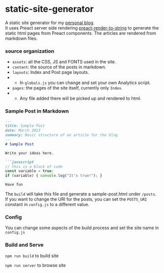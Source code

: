 # static-site-generator
A static site generator for my [personal blog](https://readyforreview.ar).  
It uses Preact server side rendering 
[preact-render-to-string](https://github.com/preactjs/preact-render-to-string)
to generate the static html pages from Preact components.  The articles are rendered from markdown files.

### source organization
- `assets`: all the CSS, JS and FONTS used in the site. 
- `content`: the source of the posts in markdown.  
- `layouts`: Index and Post page layouts.  
- - In `globals.js` you can change and set your own Analytics script. 
- `pages`: the pages of the site itself, currently only `Index`.  
- - Any file added there will be picked up and rendered to html.  

### Sample Post in Markdown
```markdown
---
title: Sample Post
date: March 2023
summary: Basic structure of an article for the blog
---
# Sample Post

Write your ideas here.

```javascript
// this is a block of code
const variable = true;
if (variable) { console.log("It's true!"); }

Have fun
```

The `build` will take this file and generate a sample-post.html under `/posts`.  
If you want to change the URI for the posts, you can set the `POSTS_URI` constant in `config.js` to a different value.

### Config
You can change some aspects of the build process and set the site name in `config.js`

### Build and Serve

`npm run build` to build site

`npm run server` to browse site
